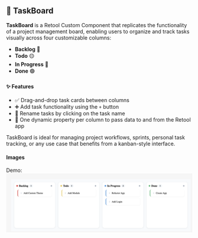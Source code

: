 ## 🧩 TaskBoard

**TaskBoard** is a Retool Custom Component that replicates the functionality of a project management board, enabling users to organize and track tasks visually across four customizable columns:

- **Backlog** 🔴  
- **Todo** 🟡  
- **In Progress** 🔵  
- **Done** 🟢  

#### ✨ Features

- ✅ Drag-and-drop task cards between columns  
- ➕ Add task functionality using the `+` button  
- 📝 Rename tasks by clicking on the task name  
- 🔁 One dynamic property per column to pass data to and from the Retool app

TaskBoard is ideal for managing project workflows, sprints, personal task tracking, or any use case that benefits from a kanban-style interface.

#### Images

Demo: 
![TaskBoard](./assets/task_board.png)